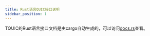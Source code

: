 ```yaml
---
title: Rust语言QUIC接口说明
sidebar_position: 1
---
```


TQUIC的Rust语言接口文档是由cargo自动生成的，可以访问[docs.rs](https://docs.rs/tquic)查看。
